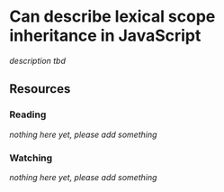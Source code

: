 # Can describe lexical scope inheritance in JavaScript

_description tbd_

## Resources

### Reading

_nothing here yet, please add something_

### Watching

_nothing here yet, please add something_
